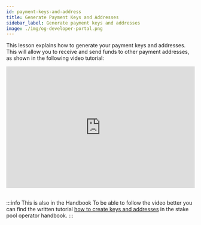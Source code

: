 ```yaml
---
id: payment-keys-and-address
title: Generate Payment Keys and Addresses
sidebar_label: Generate payment keys and addresses
image: ./img/og-developer-portal.png
---
```


This lesson explains how to generate your payment keys and addresses. This will allow you to receive and send funds to other payment addresses, as shown in the following video tutorial:

<iframe width="100%" height="325" src="https://www.youtube.com/embed/rF1gU4HvBwU" frameborder="0" allow="accelerometer; autoplay; clipboard-write; encrypted-media; gyroscope; picture-in-picture; fullscreen;"></iframe>
<br/><br/>

:::info This is also in the Handbook 
To be able to follow the video better you can find the written tutorial [how to create keys and addresses](../handbook/keys-addresses) in the stake pool operator handbook.
:::
